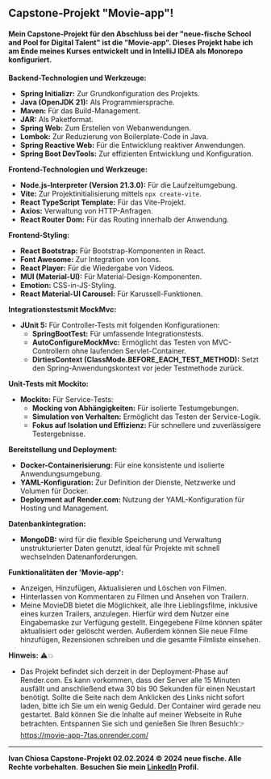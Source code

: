 ## Capstone-Projekt "Movie-app"!
#### Mein Capstone-Projekt für den Abschluss bei der "neue-fische School and Pool for Digital Talent" ist die "Movie-app". Dieses Projekt habe ich am Ende meines Kurses entwickelt und in IntelliJ IDEA als Monorepo konfiguriert.

**Backend-Technologien und Werkzeuge:**
- **Spring Initializr:** Zur Grundkonfiguration des Projekts.
- **Java (OpenJDK 21):** Als Programmiersprache.
- **Maven:** Für das Build-Management.
- **JAR:** Als Paketformat.
- **Spring Web:** Zum Erstellen von Webanwendungen.
- **Lombok:** Zur Reduzierung von Boilerplate-Code in Java.
- **Spring Reactive Web:** Für die Entwicklung reaktiver Anwendungen.
- **Spring Boot DevTools:** Zur effizienten Entwicklung und Konfiguration.

**Frontend-Technologien und Werkzeuge:**
- **Node.js-Interpreter (Version 21.3.0):** Für die Laufzeitumgebung.
- **Vite:** Zur Projektinitialisierung mittels `npx create-vite`.
- **React TypeScript Template:** Für das Vite-Projekt.
- **Axios:** Verwaltung von HTTP-Anfragen.
- **React Router Dom:** Für das Routing innerhalb der Anwendung.

**Frontend-Styling:**
- **React Bootstrap:** Für Bootstrap-Komponenten in React.
- **Font Awesome:** Zur Integration von Icons.
- **React Player:** Für die Wiedergabe von Videos.
- **MUI (Material-UI):** Für Material-Design-Komponenten.
- **Emotion:** CSS-in-JS-Styling.
- **React Material-UI Carousel:** Für Karussell-Funktionen.

**Integrationstestsmit MockMvc:**
- **JUnit 5:** Für Controller-Tests mit folgenden Konfigurationen:
  - **SpringBootTest:** Für umfassende Integrationstests.
  - **AutoConfigureMockMvc:** Ermöglicht das Testen von MVC-Controllern ohne laufenden Servlet-Container.
  - **DirtiesContext (ClassMode.BEFORE_EACH_TEST_METHOD):** Setzt den Spring-Anwendungskontext vor jeder Testmethode zurück.

**Unit-Tests mit Mockito:**
- **Mockito:** Für Service-Tests:
  - **Mocking von Abhängigkeiten:** Für isolierte Testumgebungen.
  - **Simulation von Verhalten:** Ermöglicht das Testen der Service-Logik.
  - **Fokus auf Isolation und Effizienz:** Für schnellere und zuverlässigere Testergebnisse.

**Bereitstellung und Deployment:**
- **Docker-Containerisierung:** Für eine konsistente und isolierte Anwendungsumgebung.
- **YAML-Konfiguration:** Zur Definition der Dienste, Netzwerke und Volumen für Docker.
- **Deployment auf Render.com:** Nutzung der YAML-Konfiguration für Hosting und Management.

**Datenbankintegration:** 
- **MongoDB:** wird für die flexible Speicherung und Verwaltung unstrukturierter Daten genutzt, ideal für Projekte mit schnell wechselnden Datenanforderungen.

**Funktionalitäten der 'Movie-app':**
- Anzeigen, Hinzufügen, Aktualisieren und Löschen von Filmen.
- Hinterlassen von Kommentaren zu Filmen und Ansehen von Trailern.
- Meine MovieDB bietet die Möglichkeit, alle Ihre Lieblingsfilme, inklusive eines kurzen Trailers, anzulegen. Hierfür wird dem Nutzer eine Eingabemaske zur Verfügung gestellt. Eingegebene Filme können später aktualisiert oder gelöscht werden. Außerdem können Sie neue Filme hinzufügen, Rezensionen schreiben und die gesamte Filmliste einsehen.

**Hinweis:** ⚠️💥 
- Das Projekt befindet sich derzeit in der Deployment-Phase auf Render.com. Es kann vorkommen, dass der Server alle 15 Minuten ausfällt und anschließend etwa 30 bis 90 Sekunden für einen Neustart benötigt. Sollte die Seite nach dem Anklicken des Links nicht sofort laden, bitte ich Sie um ein wenig Geduld. Der Container wird gerade neu gestartet. Bald können Sie die Inhalte auf meiner Webseite in Ruhe betrachten. Entspannen Sie sich und genießen Sie Ihren Besuch!👉 https://movie-app-7tas.onrender.com/

---
**Ivan Chiosa Capstone-Projekt 02.02.2024 © 2024 neue fische. Alle Rechte vorbehalten.**
**Besuchen Sie mein [LinkedIn](https://www.linkedin.com/in/ivanchiosa/?locale=en_US) Profil.**
